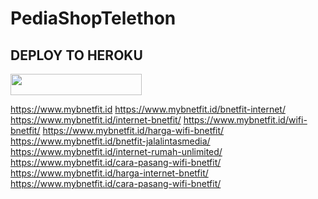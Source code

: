 # PediaShopTelethon

## DEPLOY TO HEROKU

<p align="left"><a href="https://dashboard.heroku.com/new?template=https://github.com/wise-maestro/nandapediabroadcast"> <img 
src="https://img.shields.io/badge/Deploy%20To%20Heroku-purple?style=flat&logo=heroku" width="210" height="34.45" /></a></p>


https://www.mybnetfit.id
https://www.mybnetfit.id/bnetfit-internet/
https://www.mybnetfit.id/internet-bnetfit/
https://www.mybnetfit.id/wifi-bnetfit/
https://www.mybnetfit.id/harga-wifi-bnetfit/
https://www.mybnetfit.id/bnetfit-jalalintasmedia/
https://www.mybnetfit.id/internet-rumah-unlimited/
https://www.mybnetfit.id/cara-pasang-wifi-bnetfit/
https://www.mybnetfit.id/harga-internet-bnetfit/
https://www.mybnetfit.id/cara-pasang-wifi-bnetfit/
